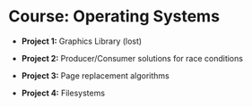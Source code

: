 # Course: Operating Systems

- __Project 1:__ Graphics Library (lost)

- __Project 2:__ Producer/Consumer solutions for race conditions

- __Project 3:__ Page replacement algorithms

- __Project 4:__ Filesystems
